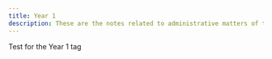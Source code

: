 ```yaml
---
title: Year 1
description: These are the notes related to administrative matters of the PhD
---
```

Test for the Year 1 tag
